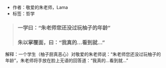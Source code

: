 - 作者：敬爱的朱老师，Lama
- 标签：哲学

> ### 一学曰：“朱老师您还没过玩柚子的年龄”
> ### 朱以掌覆面，曰：“我真的...看到就...”

解释：一个学生（柚子厨真恶心）对敬爱的朱老师说：“朱老师您还没过玩柚子的年龄”，朱老师将手放在脸上无语的回答道：“我真的...看到就...”

